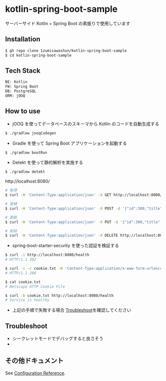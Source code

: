 # kotlin-spring-boot-sample

サーバーサイド Kotlin + Spring Boot の素振りで使用しています

## Installation

```bash
$ gh repo clone 1zumisawashun/kotlin-spring-boot-sample
$ cd kotlin-spring-boot-sample
```

## Tech Stack

```bash
BE: Kotlin
FW: Spring Boot
DB: PostgreSQL
ORM: jOOQ
```

## How to use

- jOOQ を使ってデータベースのスキーマから Kotlin のコードを自動生成する

```bash
$ ./gradlew jooqCodegen
```

- Gradle を使って Spring Boot アプリケーションを起動する

```bash
$ ./gradlew bootRun
```

- Detekt を使って静的解析を実施する

```bash
$ ./gradlew detekt 
```

http://localhost:8080/

```bash
# 取得
$ curl -H 'Content-Type:application/json' -X GET http://localhost:8080/book/detail/100

# 登録
$ curl -H 'Content-Type:application/json' -X POST -d '{"id":300,"title":"Spring入門","author":"コトリン太郎","releaseDate":"2025-04-20"}' http://localhost:8080/book/register

# 更新
$ curl -H 'Content-Type:application/json' -X PUT -d '{"id":300,"title":"SpringBoot入門","releaseDate":"2025-04-20"}' http://localhost:8080/book/update

# 削除
$ curl -H 'Content-Type:application/json' -X DELETE http://localhost:8080/book/delete/300
```

- spring-boot-starter-security を使った認証を検証する
```bash
$ curl -i http://localhost:8080/health
# HTTP/1.1 302

$ curl -i -c cookie.txt -H 'Content-Type:application/x-www-form-urlencoded' -X POST -d 'email=user@test.com' -d 'password=user' http://localhost:8080/login
# HTTP/1.1 200

$ cat cookie.txt
# Netscape HTTP Cookie File

$ curl -b cookie.txt http://localhost:8080/health
# Service is healthy
```

- 上記の手順で失敗する場合 [Troubleshoot](#Troubleshoot)を確認してください

## Troubleshoot

- シークレットモードでデバッグすると良さそう
- 

## その他ドキュメント

See [Configuration Reference](https://kotlinlang.org/).